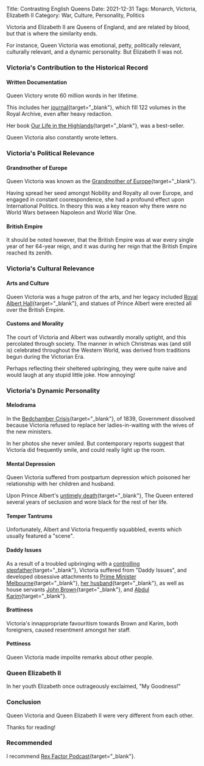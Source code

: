 Title: Contrasting English Queens
Date: 2021-12-31
Tags: Monarch, Victoria, Elizabeth II
Category: War, Culture, Personality, Politics

Victoria and Elizabeth II are Queens of England, and are related by blood,
but that is where the similarity ends.

For instance, Queen Victoria was emotional, petty, politically relevant, culturally
relevant, and a dynamic personality. But Elizabeth II was not.

### Victoria's Contribution to the Historical Record
#### Written Documentation
Queen Victory wrote 60 million words in her lifetime.

This includes her
[journal](https://en.wikipedia.org/wiki/Queen_Victoria%27s_journals){target="_blank"},
which fill 122 volumes in the Royal Archive, even after heavy redaction.

Her book
[Our Life in the Highlands](https://gutenberg.org/ebooks/66173){target="_blank"},
was a best-seller.

Queen Victoria also constantly wrote letters.

### Victoria's Political Relevance
#### Grandmother of Europe
Queen Victoria was known as the
[Grandmother of Europe](https://en.wikipedia.org/wiki/Grandmother_of_Europe){target="_blank"}.

Having spread her seed amongst Nobility and Royalty all over Europe,
and engaged in constant coorespondence,
she had a profound effect upon International Politics. In theory
this was a key reason why there were no World Wars between
Napoleon and World War One.

#### British Empire
It should be noted however, that the British Empire was at war every
single year of her 64-year reign,
and it was during her reign that the British Empire
reached its zenith.

### Victoria's Cultural Relevance
#### Arts and Culture
Queen Victoria was a huge patron of the arts, and her legacy included
[Royal Albert Hall](https://en.wikipedia.org/wiki/Royal_Albert_Hall){target="_blank"},
and statues of Prince Albert were erected all over the British Empire.

#### Customs and Morality
The court of Victoria and Albert was outwardly morally uptight, and this
percolated through society. The manner in which Christmas was (and still is)
celebrated throughout the Western World, was derived from traditions
begun during the Victorian Era.

Perhaps reflecting their sheltered upbringing, they were quite naive
and would laugh at any stupid little joke. How annoying!

### Victoria's Dynamic Personality 
#### Melodrama
In the [Bedchamber Crisis](https://en.wikipedia.org/wiki/Bedchamber_crisis){target="_blank"},
of 1839, Government dissolved because Victoria refused to replace
her ladies-in-waiting with the wives of the new ministers.

In her photos she never smiled. But contemporary reports suggest that Victoria
did frequently smile, and could really light up the room.

#### Mental Depression
Queen Victoria suffered from postpartum depression which poisoned her
relationship with her children and husband.

Upon Prince Albert's
[untimely death](https://en.wikipedia.org/wiki/Albert,_Prince_Consort#Illness_and_death){target="_blank"},
The Queen entered several years of seclusion and wore black for the rest of her life.

#### Temper Tantrums
Unfortunately, Albert and Victoria frequently squabbled, events which
usually featured a "scene".

#### Daddy Issues
As a result of a troubled upbringing with a
[controlling stepfather](https://en.wikipedia.org/wiki/John_Conroy){target="_blank"},
Victoria suffered from "Daddy Issues", and developed obsessive attachments to
[Prime Minister Melbourne](https://en.wikipedia.org/wiki/William_Lamb,_2nd_Viscount_Melbourne){target="_blank"},
[her husband](https://en.wikipedia.org/wiki/Albert,_Prince_Consort){target="_blank"},
as well as house servants
[John Brown](https://en.wikipedia.org/wiki/John_Brown_(servant)){target="_blank"}, and
[Abdul Karim](https://en.wikipedia.org/wiki/Abdul_Karim_(the_Munshi)){target="_blank"}.

#### Brattiness
Victoria's innappropriate favouritism towards Brown and Karim, both foreigners,
caused resentment amongst her staff.

#### Pettiness
Queen Victoria made impolite remarks about other people.

### Queen Elizabeth II
In her youth Elizabeth once outrageously exclaimed, "My Goodness!"

### Conclusion
Queen Victoria and Queen Elizabeth II were very different from each other.

Thanks for reading!

### Recommended
I recommend [Rex Factor Podcast](https://rexfactor.wordpress.com/){target="_blank"}.
